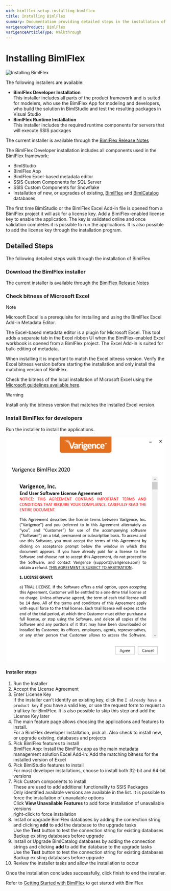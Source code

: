 ```yaml
---
uid: bimlflex-setup-installing-bimlflex
title: Installing BimlFlex
summary: Documentation providing detailed steps in the installation of BimlFlex App.
varigenceProduct: BimlFlex
varigenceArticleType: Walkthrough
---
```


# Installing BimlFlex

![Installing BimlFlex](https://www.youtube.com/watch?v=T0PvDwfYqWo?rel=0&autoplay=0 "Installing BimlFlex")

The following installers are available:

* **BimlFlex Developer Installation**  
    This installer includes all parts of the product framework and is suited for modelers, who use the BimlFlex App for modeling and developers, who build the solution in BimlStudio and test the resulting packages in Visual Studio
* **BimlFlex Runtime Installation**  
    This installer includes the required runtime components for servers that will execute SSIS packages

The current installer is available through the [BimlFlex Release Notes](xref:bimlflex-release-notes-overview)

The BimlFlex Developer installation includes all components used in the BimlFlex framework:

* BimlStudio
* BimlFlex App
* BimlFlex Excel-based metadata editor
* SSIS Custom Components for SQL Server
* SSIS Custom Components for Snowflake
* Installation of new, or upgrades of existing, [BimlFlex](xref:bimlflex-setup-metadata-database-installation) and [BimlCatalog](xref:bimlflex-setup-bimlcatalog-database-installation) databases

The first time BimlStudio or the BimlFlex Excel Add-in file is opened from a BimlFlex project it will ask for a license key. Add a BimlFlex-enabled license key to enable the application. The key is validated online and once validation completes it is possible to run the applications. It is also possible to add the license key through the installation program.

## Detailed Steps

The following detailed steps walk through the installation of BimlFlex

### Download the BimlFlex installer

The current installer is available through the [BimlFlex Release Notes](xref:bimlflex-release-notes-overview)

### Check bitness of Microsoft Excel

> [!NOTE]
> Microsoft Excel is a prerequisite for installing and using the BimlFlex Excel Add-in Metadata Editor.

The Excel-based metadata editor is a plugin for Microsoft Excel. This tool adds a separate tab in the Excel ribbon UI when the BimlFlex-enabled Excel workbook is opened from a BimlFlex project. The Excel Add-in is suited for bulk-editing of metadata.

When installing it is important to match the Excel bitness version. Verify the Excel bitness version before starting the installation and only install the matching version of BimlFlex.

Check the bitness of the local installation of Microsoft Excel using the [Microsoft guidelines available here](https://support.office.com/en-us/article/About-Office-What-version-of-Office-am-I-using-932788B8-A3CE-44BF-BB09-E334518B8B19).

> [!WARNING]
> Install only the bitness version that matches the installed Excel version.

### Install BimlFlex for developers

Run the installer to install the applications.

![Installing BimlFlex](../static/img/bimlflex-ss-v5-install-bimlflex-2020.png)

#### Installer steps

1. Run the Installer
1. Accept the License Agreement
1. Enter License Key  
    If the installer can't identify an existing key, click the `I already have a product key` if you have a valid key, or use the request form to request a trial key for BimlFlex. It is also possible to skip this step and add the License Key later
1. The main feature page allows choosing the applications and features to install.  
    For a BimlFlex developer installation, pick all. Also check to install new, or upgrade existing, databases and projects
1. Pick BimlFlex features to install  
    BimlFlex App: Install the BimlFlex app as the main metadata management solution
    Excel Add-in: Add the matching bitness for the installed version of Excel
1. Pick BimlStudio features to install  
    For most developer installations, choose to install both 32-bit and 64-bit versions
1. Pick Custom components to install  
    These are used to add additional functionality to SSIS Packages  
    Only identified available versions are available in the list. It is possible to force the installation of unavailable options  
    Click **View Unavailable Features** to add force installation of unavailable versions  
    right-click to force installation  
1. Install or upgrade BimlFlex databases by adding the connection string and clicking **add** to add the database to the upgrade tasks  
    Use the **Test** button to test the connection string for existing databases  
    Backup existing databases before upgrade  
1. Install or Upgrade BimlCatalog databases by adding the connection strings and clicking **add** to add the database to the upgrade tasks  
    Use the **Test** button to test the connection string for existing databases  
    Backup existing databases before upgrade  
1. Review the installer tasks and allow the installation to occur

Once the installation concludes successfully, click finish to end the installer.

Refer to [Getting Started with BimlFlex](xref:bimlflex-getting-started) to get started with BimlFlex
